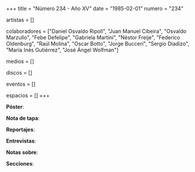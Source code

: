 +++
title = "Número 234 - Año XV"
date = "1985-02-01"
numero = "234"

artistas = []

colaboradores = ["Daniel Osvaldo Ripoll", "Juan Manuel Cibeira", "Osvaldo Marzullo", "Febe Defelipe", "Gabriela Martini", "Néstor Freije", "Federico Oldenburg", "Raúl Molina", "Oscar Botto", "Jorge Bucceri", "Sergio Diadizo", "María Inés Gutiérrez", "José Ángel Wolfman"]

medios = []

discos = []

eventos = []

espacios = []
+++

**Póster**: 

**Nota de tapa**: 

**Reportajes**: 

**Entrevistas**: 

**Notas sobre**:

**Secciones**:
